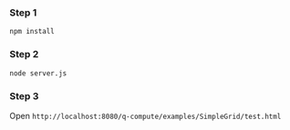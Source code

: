 ### Step 1
`npm install`

### Step 2
`node server.js`

### Step 3
Open `http://localhost:8080/q-compute/examples/SimpleGrid/test.html`